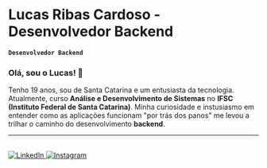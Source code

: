 # Lucas Ribas Cardoso - Desenvolvedor Backend

**`Desenvolvedor Backend`**

### Olá, sou o Lucas! 👋

Tenho 19 anos, sou de Santa Catarina e um entusiasta da tecnologia. Atualmente, curso **Análise e Desenvolvimento de Sistemas** no **IFSC (Instituto Federal de Santa Catarina)**. Minha curiosidade e instusiasmo em entender como as aplicações funcionam "por trás dos panos" me levou a trilhar o caminho do desenvolvimento **backend**.

---

<br/>

<a href="https://www.linkedin.com/in/lucasribascardoso">
    <img src="https://img.shields.io/badge/LinkedIn-0077B5?style=for-the-badge&logo=linkedin&logoColor=white" alt="LinkedIn" style="border:0;"/>
</a>
<a href="https://www.instagram.com/__lucasribas">
    <img src="https://img.shields.io/badge/Instagram-E4405F?style=for-the-badge&logo=instagram&logoColor=white" alt="Instagram" style="border:0;"/>
</a>

